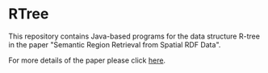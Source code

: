 # RTree
This repository contains Java-based programs for the data structure R-tree in the paper "Semantic Region Retrieval from Spatial RDF Data". 

For more details of the paper please click [here](https://link.springer.com/chapter/10.1007/978-3-030-59416-9_25).
